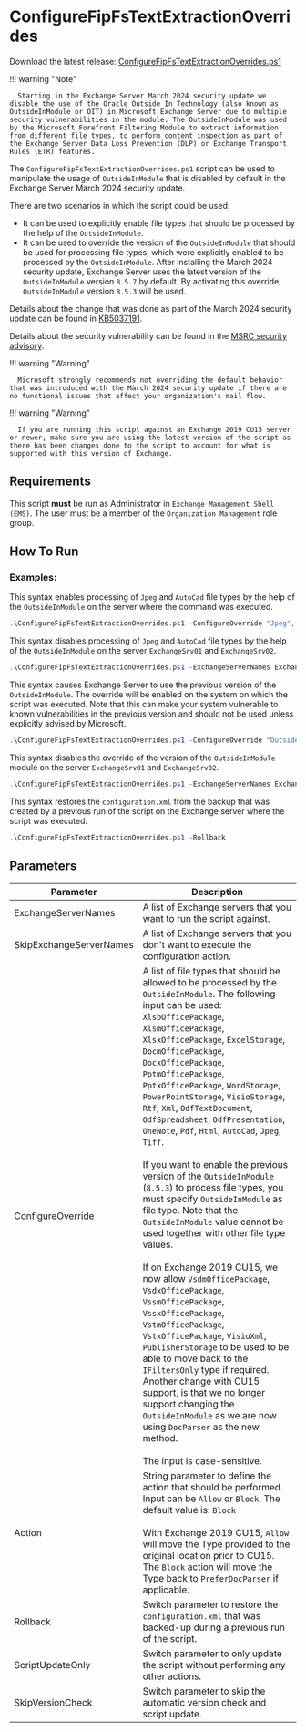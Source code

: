 # ConfigureFipFsTextExtractionOverrides

Download the latest release: [ConfigureFipFsTextExtractionOverrides.ps1](https://github.com/microsoft/CSS-Exchange/releases/latest/download/ConfigureFipFsTextExtractionOverrides.ps1)

!!! warning "Note"

      Starting in the Exchange Server March 2024 security update we disable the use of the Oracle Outside In Technology (also known as OutsideInModule or OIT) in Microsoft Exchange Server due to multiple security vulnerabilities in the module. The OutsideInModule was used by the Microsoft Forefront Filtering Module to extract information from different file types, to perform content inspection as part of the Exchange Server Data Loss Prevention (DLP) or Exchange Transport Rules (ETR) features.

The `ConfigureFipFsTextExtractionOverrides.ps1` script can be used to manipulate the usage of `OutsideInModule` that is disabled by default in the Exchange Server March 2024 security update.

There are two scenarios in which the script could be used:

- It can be used to explicitly enable file types that should be processed by the help of the `OutsideInModule`.
- It can be used to override the version of the `OutsideInModule` that should be used for processing file types, which were explicitly enabled to be processed by the `OutsideInModule`. After installing the March 2024 security update, Exchange Server uses the latest version of the `OutsideInModule` version `8.5.7` by default. By activating this override, `OutsideInModule` version `8.5.3` will be used.

Details about the change that was done as part of the March 2024 security update can be found in [KB5037191](https://support.microsoft.com/topic/5037191).

Details about the security vulnerability can be found in the [MSRC security advisory](https://portal.msrc.microsoft.com/security-guidance/advisory/ADV24199947).

!!! warning "Warning"

      Microsoft strongly recommends not overriding the default behavior that was introduced with the March 2024 security update if there are no functional issues that affect your organization's mail flow.

!!! warning "Warning"

      If you are running this script against an Exchange 2019 CU15 server or newer, make sure you are using the latest version of the script as there has been changes done to the script to account for what is supported with this version of Exchange.

## Requirements

This script **must** be run as Administrator in `Exchange Management Shell (EMS)`. The user must be a member of the `Organization Management` role group.

## How To Run

### Examples:

This syntax enables processing of `Jpeg` and `AutoCad` file types by the help of the `OutsideInModule` on the server where the command was executed.

```powershell
.\ConfigureFipFsTextExtractionOverrides.ps1 -ConfigureOverride "Jpeg", "AutoCad" -Action "Allow"
```

This syntax disables processing of `Jpeg` and `AutoCad` file types by the help of the `OutsideInModule` on the server `ExchangeSrv01` and `ExchangeSrv02`.

```powershell
.\ConfigureFipFsTextExtractionOverrides.ps1 -ExchangeServerNames ExchangeSrv01, ExchangeSrv02 -ConfigureOverride "Jpeg", "AutoCad" -Action "Block"
```

This syntax causes Exchange Server to use the previous version of the `OutsideInModule`. The override will be enabled on the system on which the script was executed. Note that this can make your system vulnerable to known vulnerabilities in the previous version and should not be used unless explicitly advised by Microsoft.

```powershell
.\ConfigureFipFsTextExtractionOverrides.ps1 -ConfigureOverride "OutsideInModule" -Action "Allow"
```

This syntax disables the override of the version of the `OutsideInModule` module on the server `ExchangeSrv01` and `ExchangeSrv02`.

```powershell
.\ConfigureFipFsTextExtractionOverrides.ps1 -ExchangeServerNames ExchangeSrv01, ExchangeSrv02 -ConfigureOverride "OutsideInModule" -Action "Block"
```

This syntax restores the `configuration.xml` from the backup that was created by a previous run of the script on the Exchange server where the script was executed.

```powershell
.\ConfigureFipFsTextExtractionOverrides.ps1 -Rollback
```

## Parameters

Parameter | Description
----------|------------
ExchangeServerNames | A list of Exchange servers that you want to run the script against.
SkipExchangeServerNames | A list of Exchange servers that you don't want to execute the configuration action.
ConfigureOverride | A list of file types that should be allowed to be processed by the `OutsideInModule`. The following input can be used: `XlsbOfficePackage`, `XlsmOfficePackage`, `XlsxOfficePackage`, `ExcelStorage`, `DocmOfficePackage`, `DocxOfficePackage`, `PptmOfficePackage`, `PptxOfficePackage`, `WordStorage`, `PowerPointStorage`, `VisioStorage`, `Rtf`, `Xml`, `OdfTextDocument`, `OdfSpreadsheet`, `OdfPresentation`, `OneNote`, `Pdf`, `Html`, `AutoCad`, `Jpeg`, `Tiff`.<br><br>If you want to enable the previous version of the `OutsideInModule` (`8.5.3`) to process file types, you must specify `OutsideInModule` as file type. Note that the `OutsideInModule` value cannot be used together with other file type values.<br><br>If on Exchange 2019 CU15, we now allow `VsdmOfficePackage`, `VsdxOfficePackage`, `VssmOfficePackage`, `VssxOfficePackage`, `VstmOfficePackage`, `VstxOfficePackage`, `VisioXml`, `PublisherStorage` to be used to be able to move back to the `IFiltersOnly` type if required. Another change with CU15 support, is that we no longer support changing the `OutsideInModule` as we are now using `DocParser` as the new method.<br><br>The input is case-sensitive.
Action | String parameter to define the action that should be performed. Input can be `Allow` or `Block`. The default value is: `Block`<br><br>With Exchange 2019 CU15, `Allow` will move the Type provided to the original location prior to CU15. The `Block` action will move the Type back to `PreferDocParser` if applicable.
Rollback | Switch parameter to restore the `configuration.xml` that was backed-up during a previous run of the script.
ScriptUpdateOnly | Switch parameter to only update the script without performing any other actions.
SkipVersionCheck | Switch parameter to skip the automatic version check and script update.
